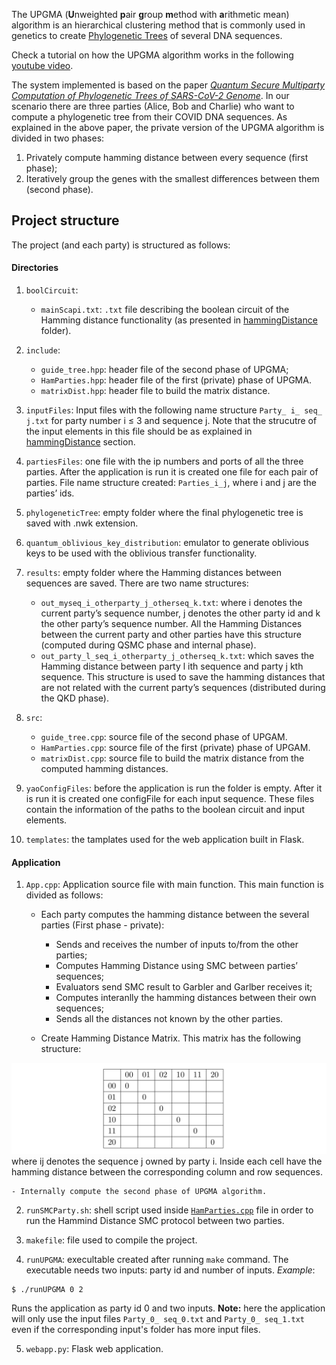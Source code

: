 The UPGMA (**U**nweighted **p**air **g**roup **m**ethod with **a**rithmetic mean) algorithm is an hierarchical clustering method that is commonly used in genetics to create [Phylogenetic Trees](https://en.wikipedia.org/wiki/Phylogenetic_tree) of several DNA sequences.

Check a tutorial on how the UPGMA algorithm works in the following [youtube video](https://www.youtube.com/watch?v=09eD4A_HxVQ).

The system implemented is based on the paper [*Quantum Secure Multiparty Computation of Phylogenetic Trees of SARS-CoV-2 Genome*](link). In our scenario there are three parties (Alice, Bob and Charlie) who want to compute a phylogenetic tree from their COVID DNA sequences. As explained in the above paper, the private version of the UPGMA algorithm is divided in two phases: 

1. Privately compute hamming distance between every sequence (first phase);
2. Iteratively group the genes with the smallest differences between them (second phase).


## Project structure

The project (and each party) is structured as follows:

#### Directories

1. `boolCircuit`: 
	
	- `mainScapi.txt`: `.txt` file describing the boolean circuit of the Hamming distance functionality (as presented in [hammingDistance](../hammingDistance) folder). 

2. `include`:

	- `guide_tree.hpp`: header file of the second phase of UPGMA;
	- `HamParties.hpp`: header file of the first (private) phase of UPGMA. 
	- `matrixDist.hpp`: header file to build the matrix distance.

3. `inputFiles`: Input files with the following name structure `Party_ i_ seq_ j.txt` for party number i ≤ 3 and sequence j. Note that the strucutre of the input elements in this file should be as explained in [hammingDistance](../hammingDistance) section.

4. `partiesFiles`: one file with the ip numbers and ports of all the three parties. After the application is run it is created one file for each pair of parties. File name structure created: `Parties_i_j`, where i and j are the parties’ ids.

5. `phylogeneticTree`: empty folder where the final phylogenetic tree is saved with .nwk extension.

6. `quantum_oblivious_key_distribution`: emulator to generate oblivious keys to be used with the oblivious transfer functionality.

7. `results`: empty folder where the Hamming distances between sequences are saved. There are two name structures:

	- `out_myseq_i_otherparty_j_otherseq_k.txt`: where i denotes the current party’s sequence number, j denotes the other party id and k the other party’s sequence number. All the Hamming Distances between the current party and other parties have this structure (computed during QSMC phase and internal phase).
	- `out_party_l_seq_i_otherparty_j_otherseq_k.txt`: which saves the Hamming distance between party l ith sequence and party j kth sequence. This structure is used to save the hamming distances that are not related with the current party’s sequences (distributed during the QKD phase).

8. `src`:
	
	- `guide_tree.cpp`: source file of the second phase of UPGAM.
	- `HamParties.cpp`: source file of the first (private) phase of UPGAM.
	- `matrixDist.cpp`: source file to build the matrix distance from the computed hamming distances.

9. `yaoConfigFiles`: before the application is run the folder is empty. After it is run it is created one configFile for each input sequence. These files contain the information of the paths to the boolean circuit and input elements.

10. `templates`: the tamplates used for the web application built in Flask.

#### Application

1. `App.cpp`: Application source file with main function. This main function is divided as follows:

	- Each party computes the hamming distance between the several parties (First phase - private):
		
		- Sends and receives the number of inputs to/from the other parties;
		- Computes Hamming Distance using SMC between parties’ sequences;
		- Evaluators send SMC result to Garbler and Garlber receives it;
		- Computes interanlly the hamming distances between their own sequences;
		- Sends all the distances not known by the other parties.

	- Create Hamming Distance Matrix. This matrix has the following structure:

![hamDistMatrix](hamDistMatrix.png)
where ij denotes the sequence j owned by party i. Inside each cell have the hamming distance between the corresponding column and row sequences.
	
	- Internally compute the second phase of UPGMA algorithm.


2. `runSMCParty.sh`: shell script used inside [`HamParties.cpp`](src/HamParties.cpp) file in order to run the Hammind Distance SMC protocol between two parties.

3. `makefile`: file used to compile the project.

4. `runUPGMA`: execultable created after running `make` command. The executable needs two inputs: party id and number of inputs. *Example*:

```
$ ./runUPGMA 0 2
```

Runs the application as party id 0 and two inputs. **Note:** here the application will only use the input files `Party_0_ seq_0.txt` and `Party_0_ seq_1.txt` even if the corresponding input's folder has more input files.

5. `webapp.py`: Flask web application.











